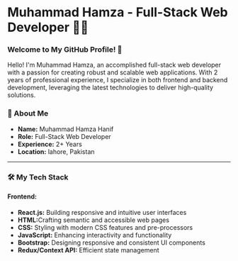 <h1>Muhammad Hamza - Full-Stack Web Developer 👨‍💻</h1>
<h3>Welcome to My GitHub Profile! 🌟</h3>
<p>
  Hello! I'm Muhammad Hamza, an accomplished full-stack web developer with a passion for creating robust and scalable web applications. With 2 years of professional experience, 
  I specialize in both frontend and backend development, leveraging the latest technologies to deliver high-quality solutions.
</p>
<h3>🚀 About Me</h3>
<ul>
  <li><strong>Name:</strong> Muhammad Hamza Hanif</li>
  <li><strong>Role:</strong> Full-Stack Web Developer</li>
  <li><strong>Experience:</strong> 2+ Years</li>
  <li><strong>Location:</strong> lahore, Pakistan</li>
</ul>
<hr>
<h3>🛠️ My Tech Stack</h3>
<h4>Frontend:</h4>
<ul>
  <li><strong>React.js:</strong> Building responsive and intuitive user interfaces</li>
  <li><strong>HTML:</strong>Crafting semantic and accessible web pages</li>
  <li><strong>CSS:</strong> Styling with modern CSS features and pre-processors</li>
  <li><strong>JavaScript:</strong> Enhancing interactivity and functionality</li>
  <li><strong>Bootstrap:</strong> Designing responsive and consistent UI components</li>
  <li><strong>Redux/Context API:</strong> Efficient state management</li>
</ul>

<!---
mhamza7265/mhamza7265 is a ✨ special ✨ repository because its `README.md` (this file) appears on your GitHub profile.
You can click the Preview link to take a look at your changes.
--->
